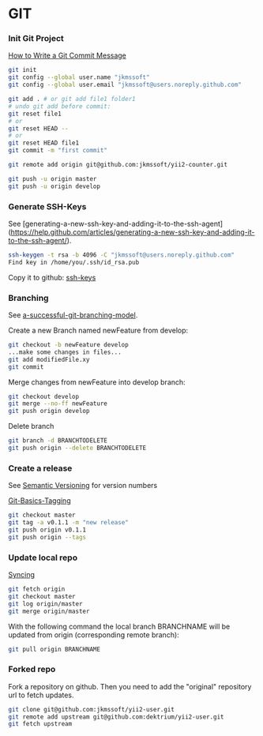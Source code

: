 GIT
===

### Init Git Project

[How to Write a Git Commit Message](http://chris.beams.io/posts/git-commit/)

```bash
git init
git config --global user.name "jkmssoft"
git config --global user.email "jkmssoft@users.noreply.github.com"

git add . # or git add file1 folder1
# undo git add before commit:
git reset file1
# or
git reset HEAD --
# or
git reset HEAD file1
git commit -m "first commit"

git remote add origin git@github.com:jkmssoft/yii2-counter.git

git push -u origin master
git push -u origin develop
```

### Generate SSH-Keys

See [generating-a-new-ssh-key-and-adding-it-to-the-ssh-agent]
(https://help.github.com/articles/generating-a-new-ssh-key-and-adding-it-to-the-ssh-agent/).

```bash
ssh-keygen -t rsa -b 4096 -C "jkmssoft@users.noreply.github.com"
Find key in /home/you/.ssh/id_rsa.pub
```
Copy it to github: [ssh-keys](https://github.com/settings/keys)

### Branching

See [a-successful-git-branching-model](http://nvie.com/posts/a-successful-git-branching-model/).

Create a new Branch named newFeature from develop:
```bash
git checkout -b newFeature develop
...make some changes in files...
git add modifiedFile.xy
git commit
```

Merge changes from newFeature into develop branch:
```bash
git checkout develop
git merge --no-ff newFeature
git push origin develop
```

Delete branch
```bash
git branch -d BRANCHTODELETE
git push origin --delete BRANCHTODELETE
```

### Create a release

See [Semantic Versioning](http://semver.org/) for version numbers

[Git-Basics-Tagging](https://git-scm.com/book/en/v2/Git-Basics-Tagging)

```bash
git checkout master
git tag -a v0.1.1 -m "new release"
git push origin v0.1.1
git push origin --tags
```

### Update local repo

[Syncing](https://www.atlassian.com/git/tutorials/syncing/)

```bash
git fetch origin
git checkout master
git log origin/master
git merge origin/master
```

With the following command the local branch BRANCHNAME will be updated from origin (corresponding remote branch):
```bash
git pull origin BRANCHNAME
```

### Forked repo

Fork a repository on github. Then you need to add the "original" repository url to fetch updates.
```bash
git clone git@github.com:jkmssoft/yii2-user.git
git remote add upstream git@github.com:dektrium/yii2-user.git
git fetch upstream
```
